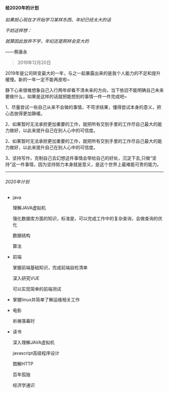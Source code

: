 #### 给2020年的计划

*如果担心现在才开始学习某样东西、年纪已经太大的话*

*不妨这样想：*

*就算因此放弃不学，年纪还是照样会变大的*

——蔡康永

> 2019年12月20日

2019年是公司转变最大的一年，与之一起暴露出来的是我个人能力的不足和提升缓慢。新的一年一定不能再皮啦~

静下心来很难想象自己入行两年却看不清未来的方向，当下依旧不能明确自己未来要做什么，如果是这样的话就把能想到的事情一件一件完成吧~

1、尽量尝试一些自己从来不会做的事情，不苛求结果，懂得尝试本身的意义，把心态放得更加静缓。

2、如果暂时无法承担更加重要的工作，就把所有交到手里的工作尽自己最大的能力做好，以此来提升自己在别人心中的可信度。

2、如果暂时无法承担更加重要的工作，就把所有交到手里的工作尽自己最大的能力做好，以此来提升自己在别人心中的可信度。

3、坚持写作，克制自己去幻想这件事情会带给自己的好处，沉淀下去,只做“坚持”这一件事情，因为坚持努力本身就是意义，是这个世界上最难能可贵的能力。

------

###### 2020年计划

- java

  理解JAVA虚拟机

  强化数据库方面的知识，标准是，可以完成工作中的复杂查询，会做查询的优化

  数据结构

  算法

- 前端

  掌握前端基础知识，完成前端自检清单

  深入研究VUE

  可以实现简单的前端测试

- 掌握linux并简单了解运维相关工作

- 电影

  祈祷落幕时

- 读书

  深入理解JAVA虚拟机

  javascript高级程序设计

  图解HTTP

  百年孤独

  经济学通识